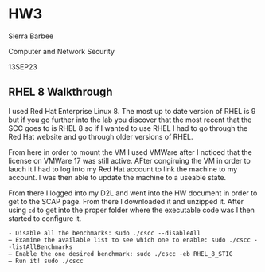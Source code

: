# HW3

Sierra Barbee

Computer and Network Security

13SEP23

## RHEL 8 Walkthrough
I used Red Hat Enterprise Linux 8. The most up to date version of RHEL is 9 but if you go further into the lab you discover that the most recent that the SCC goes to is RHEL 8 so if I wanted to use RHEL I had to go through the Red Hat website and go through older versions of RHEL. 

From here in order to mount the VM I used VMWare after I noticed that the license on VMWare 17 was still active. AFter congiruing the VM in order to lauch it I had to log into my Red Hat account to link the machine to my account. I was then able to update the machine to a useable state.

From there I logged into my D2L and went into the HW document in order to get to the SCAP page. From there I downloaded it and unzipped it. After using `cd` to get into the proper folder where the executable code was I then started to configure it. 
````
- Disable all the benchmarks: sudo ./cscc --disableAll
– Examine the available list to see which one to enable: sudo ./cscc --listAllBenchmarks
– Enable the one desired benchmark: sudo ./cscc -eb RHEL_8_STIG
– Run it! sudo ./cscc
````
